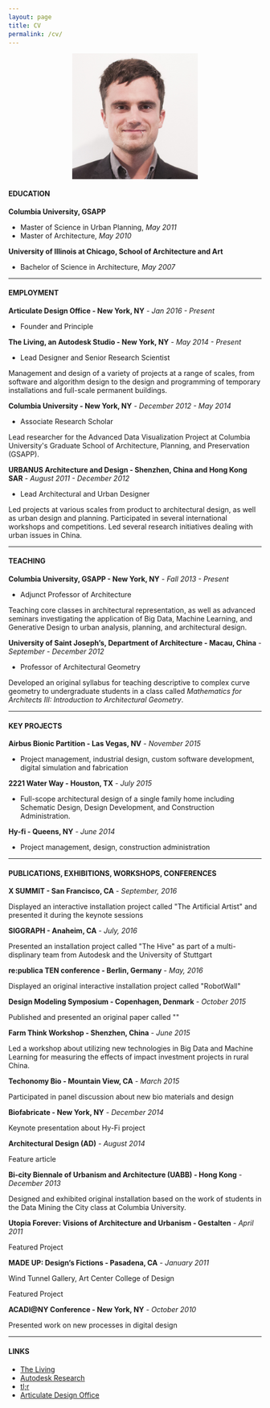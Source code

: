 ```yaml
---
layout: page
title: CV
permalink: /cv/
---
```


<img style="display: block; margin: 0 auto; max-width: 250px;" src="/img/Danil_Nagy.jpg" />

#### EDUCATION

**Columbia University, GSAPP**

- Master of Science in Urban Planning, _May 2011_
- Master of Architecture, _May 2010_

**University of Illinois at Chicago, School of Architecture and Art**

- Bachelor of Science in Architecture, _May 2007_

---

#### EMPLOYMENT

**Articulate Design Office - New York, NY** _- Jan 2016 - Present_

- Founder and Principle

**The Living, an Autodesk Studio - New York, NY** _- May 2014 - Present_

- Lead Designer and Senior Research Scientist

Management and design of a variety of projects at a range of scales, from software and algorithm design to the design and programming of temporary installations and full-scale permanent buildings.

**Columbia University - New York, NY** _- December 2012 - May 2014_

- Associate Research Scholar

Lead researcher for the Advanced Data Visualization Project at Columbia University's Graduate School of Architecture, Planning, and Preservation (GSAPP).

**URBANUS Architecture and Design - Shenzhen, China and Hong Kong SAR** _- August 2011 - December 2012_

- Lead Architectural and Urban Designer

Led projects at various scales from product to architectural design, as well as urban design and planning. Participated in several international workshops and competitions. Led several research initiatives dealing with urban issues in China.

---

#### TEACHING

**Columbia University, GSAPP - New York, NY** _- Fall 2013 - Present_

- Adjunct Professor of Architecture

Teaching core classes in architectural representation, as well as advanced seminars investigating the application of Big Data, Machine Learning, and Generative Design to urban analysis, planning, and architectural design.

**University of Saint Joseph’s, Department of Architecture - Macau, China** _- September - December 2012_

- Professor of Architectural Geometry

Developed an original syllabus for teaching descriptive to complex curve geometry to undergraduate students in a class called _Mathematics for Architects III: Introduction to Architectural Geometry_.

---

#### KEY PROJECTS

**Airbus Bionic Partition - Las Vegas, NV** _- November 2015_

- Project management, industrial design, custom software development, digital simulation and fabrication

**2221 Water Way - Houston, TX** _- July 2015_

- Full-scope architectural design of a single family home including Schematic Design, Design Development, and Construction Administration.

**Hy-fi - Queens, NY** _- June 2014_

- Project management, design, construction administration

---

#### PUBLICATIONS, EXHIBITIONS, WORKSHOPS, CONFERENCES

**X SUMMIT - San Francisco, CA** _- September, 2016_

Displayed an interactive installation project called "The Artificial Artist" and presented it during the keynote sessions

**SIGGRAPH - Anaheim, CA** _- July, 2016_

Presented an installation project called "The Hive" as part of a multi-displinary team from Autodesk and the University of Stuttgart
 
**re:publica TEN conference - Berlin, Germany** _- May, 2016_

Displayed an original interactive installation project called "RobotWall"

**Design Modeling Symposium - Copenhagen, Denmark** _- October 2015_

Published and presented an original paper called ""

**Farm Think Workshop - Shenzhen, China** _- June 2015_

Led a workshop about utilizing new technologies in Big Data and Machine Learning for measuring the effects of impact investment projects in rural China. 

**Techonomy Bio - Mountain View, CA** _- March 2015_

Participated in panel discussion about new bio materials and design

**Biofabricate - New York, NY** _- December 2014_

Keynote presentation about Hy-Fi project

**Architectural Design (AD)** _- August 2014_

Feature article

**Bi-city Biennale of Urbanism and Architecture (UABB) - Hong Kong** _- December 2013_

Designed and exhibited original installation based on the work of students in the Data Mining the City class at Columbia University.

**Utopia Forever: Visions of Architecture and Urbanism - Gestalten** _- April 2011_

Featured Project

**MADE UP: Design’s Fictions - Pasadena, CA** _- January 2011_

Wind Tunnel Gallery, Art Center College of Design

Featured Project

**ACADI@NY Conference - New York, NY** _- October 2010_

Presented work on new processes in digital design

---

#### LINKS

- [The Living]
- [Autodesk Research]
- [tl;r]
- [Articulate Design Office]


[The Living]: http://www.thelivingnewyork.com/
[Autodesk Research]: https://www.autodeskresearch.com/groups/living
[tl;r]: http://the-living.github.io/
[Articulate Design Office]: http://www.articulatedesignoffice.com/